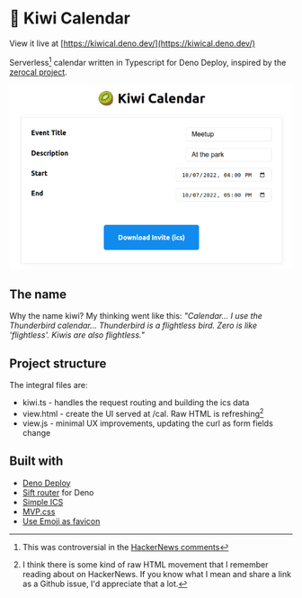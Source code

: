 # 🥝 Kiwi Calendar

View it live at [https://kiwical.deno.dev/](https://kiwical.deno.dev/)

Serverless[^1] calendar written in Typescript for Deno Deploy, inspired by the [zerocal project](https://github.com/mre/zerocal).

![](./screenshot.png)

## The name
Why the name kiwi? My thinking went like this: *"Calendar... I use the Thunderbird calendar... Thunderbird is a flightless bird. Zero is like 'flightless'. Kiwis are also flightless."*

## Project structure

The integral files are:

- kiwi.ts - handles the request routing and building the ics data
- view.html - create the UI served at /cal. Raw HTML is refreshing[^2]
- view.js - minimal UX improvements, updating the curl as form fields change

## Built with

- [Deno Deploy](https://deno.com/deploy)
- [Sift router](https://github.com/satyarohith/sift) for Deno
- [Simple ICS](https://github.com/PeronGH/simple-ics)
- [MVP.css](https://andybrewer.github.io/mvp/)
- [Use Emoji as favicon](https://css-tricks.com/emoji-as-a-favicon/)

[^1]: This was controversial in the [HackerNews comments](https://news.ycombinator.com/item?id=33109513)
[^2]: I think there  is some kind of raw HTML movement that I remember reading about on HackerNews. If you know what I mean and share a link as a Github issue, I'd appreciate that a lot.
